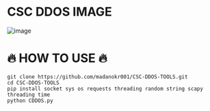 # CSC DDOS IMAGE
![image](https://github.com/user-attachments/assets/0bc75fe6-b704-41ff-87bf-25afc8f7d7ac)

# 🔥 HOW TO USE 🔥
```
git clone https://github.com/madanokr001/CSC-DDOS-TOOLS.git
cd CSC-DDOS-TOOLS
pip install socket sys os requests threading random string scapy threading time
python CDDOS.py
```

